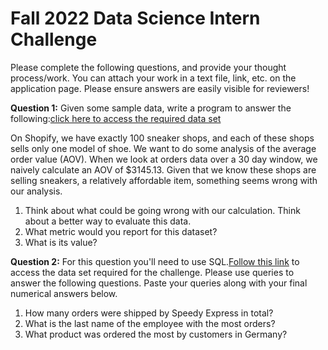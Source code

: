 # Fall 2022 Data Science Intern Challenge

Please complete the following questions, and provide your thought process/work. You can attach your work in a text file, link, etc. on the application page. Please ensure answers are easily visible for reviewers!

**Question 1:** Given some sample data, write a program to answer the following:[click here to access the required data set](https://docs.google.com/spreadsheets/d/16i38oonuX1y1g7C_UAmiK9GkY7cS-64DfiDMNiR41LM/edit#gid=0)

On Shopify, we have exactly 100 sneaker shops, and each of these shops sells only one model of shoe. We want to do some analysis of the average order value (AOV). When we look at orders data over a 30 day window, we naively calculate an AOV of $3145.13. Given that we know these shops are selling sneakers, a relatively affordable item, something seems wrong with our analysis.

1. Think about what could be going wrong with our calculation. Think about a better way to evaluate this data.
2. What metric would you report for this dataset?
3. What is its value?

**Question 2:** For this question you&#39;ll need to use SQL.[Follow this link](https://www.w3schools.com/SQL/TRYSQL.ASP?FILENAME=TRYSQL_SELECT_ALL) to access the data set required for the challenge. Please use queries to answer the following questions. Paste your queries along with your final numerical answers below.

1. How many orders were shipped by Speedy Express in total?
2. What is the last name of the employee with the most orders?
3. What product was ordered the most by customers in Germany?
